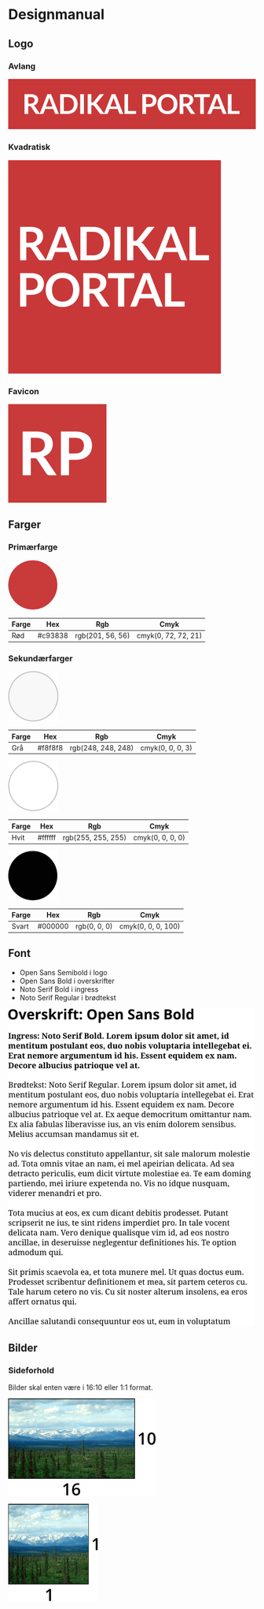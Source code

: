 # Designmanual

## Logo

### Avlang

![](logo-avlang.png)

### Kvadratisk

![](logo-kvadrat.png)

### Favicon

![](logo-favicon.png)

## Farger

### Primærfarge

![](rød.png)

| Farge       | Hex     | Rgb              | Cmyk                |
| ----------- | ------- | ---------------- | ------------------- |
| Rød         | #c93838 | rgb(201, 56, 56) | cmyk(0, 72, 72, 21) |

### Sekundærfarger

![](grå.png)

| Farge       | Hex     | Rgb                | Cmyk             |
| ----------- | ------- | ------------------ | ---------------- |
| Grå         | #f8f8f8 | rgb(248, 248, 248) | cmyk(0, 0, 0, 3) |

![](hvit.png)

| Farge       | Hex     | Rgb                | Cmyk             |
| ----------- | ------- | ------------------ | ---------------- |
| Hvit        | #ffffff | rgb(255, 255, 255) | cmyk(0, 0, 0, 0) |

![](svart.png)

| Farge       | Hex     | Rgb          | Cmyk                 |
| ----------- | ------- | ------------ | -------------------- |
| Svart       | #000000 | rgb(0, 0, 0) | cmyk(0, 0, 0, 100)   |

## Font

- Open Sans Semibold i logo
- Open Sans Bold i overskrifter
- Noto Serif Bold i ingress
- Noto Serif Regular i brødtekst

![](typografi.png)

## Bilder

### Sideforhold

Bilder skal enten være i 16:10 eller 1:1 format.

![](sideforhold1.png)

![](sideforhold2.png)
